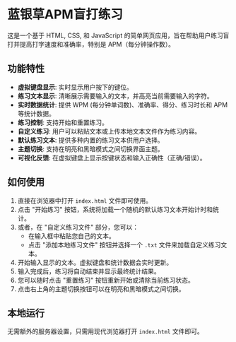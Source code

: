 # 蓝银草APM盲打练习

这是一个基于 HTML, CSS, 和 JavaScript 的简单网页应用，旨在帮助用户练习盲打并提高打字速度和准确率，特别是 APM（每分钟操作数）。

## 功能特性

- **虚拟键盘显示**: 实时显示用户按下的键位。
- **练习文本显示**: 清晰展示需要输入的文本，并高亮当前需要输入的字符。
- **实时数据统计**: 提供 WPM (每分钟单词数)、准确率、得分、练习时长和 APM 等统计数据。
- **练习控制**: 支持开始和重置练习。
- **自定义练习**: 用户可以粘贴文本或上传本地文本文件作为练习内容。
- **默认练习文本**: 提供多种内置的练习文本供用户选择。
- **主题切换**: 支持在明亮和黑暗模式之间切换界面主题。
- **可视化反馈**: 在虚拟键盘上显示按键状态和输入正确性（正确/错误）。

## 如何使用

1.  直接在浏览器中打开 `index.html` 文件即可使用。
2.  点击 "开始练习" 按钮，系统将加载一个随机的默认练习文本开始计时和统计。
3.  或者，在 "自定义练习文件" 部分，您可以：
    - 在输入框中粘贴您自己的文本。
    - 点击 "添加本地练习文件" 按钮并选择一个 `.txt` 文件来加载自定义练习文本。
4.  开始输入显示的文本。虚拟键盘和统计数据会实时更新。
5.  输入完成后，练习将自动结束并显示最终统计结果。
6.  您可以随时点击 "重置练习" 按钮重新开始或清除当前练习状态。
7.  点击右上角的主题切换按钮可以在明亮和黑暗模式之间切换。

## 本地运行

无需额外的服务器设置，只需用现代浏览器打开 `index.html` 文件即可。 